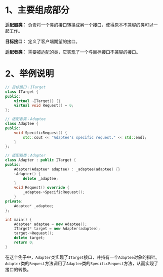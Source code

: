# 1、主要组成部分

**适配器类：** 负责将一个类的接口转换成另一个接口，使得原本不兼容的类可以一起工作。

**目标接口：** 定义了客户端期望的接口。

**适配者类：** 需要被适配的类，它实现了一个与目标接口不兼容的接口。

# 2、举例说明

```C++
// 目标接口：ITarget
class ITarget {
public:
    virtual ~ITarget() {}
    virtual void Request() = 0;
};

// 适配者类：Adaptee
class Adaptee {
public:
    void SpecificRequest() {
        std::cout << "Adaptee's specific request." << std::endl;
    }
};

// 适配器类：Adapter
class Adapter : public ITarget {
public:
    Adapter(Adaptee* adaptee) : _adaptee(adaptee) {}
    ~Adapter() {
        delete _adaptee;
    }
    void Request() override {
        _adaptee->SpecificRequest();
    }
private:
    Adaptee* _adaptee;
};

int main() {
    Adaptee* adaptee = new Adaptee();
    ITarget* target = new Adapter(adaptee);
    target->Request();
    delete target;
    return 0;
}
```

在这个例子中，`Adapter`类实现了`ITarget`接口，并持有一个`Adaptee`对象的指针。`Adapter`类的`Request`方法调用了`Adaptee`类的`SpecificRequest`方法，从而实现了接口的转换。
